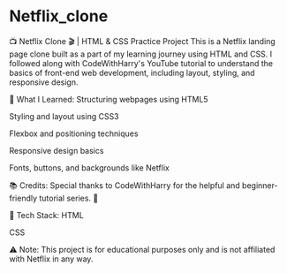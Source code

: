 # Netflix_clone

📺 Netflix Clone 🎬 | HTML & CSS Practice Project
This is a Netflix landing page clone built as a part of my learning journey using HTML and CSS. I followed along with CodeWithHarry's YouTube tutorial to understand the basics of front-end web development, including layout, styling, and responsive design.

🚀 What I Learned:
Structuring webpages using HTML5

Styling and layout using CSS3

Flexbox and positioning techniques

Responsive design basics

Fonts, buttons, and backgrounds like Netflix

📚 Credits:
Special thanks to CodeWithHarry for the helpful and beginner-friendly tutorial series. 🙌

🔧 Tech Stack:
HTML

CSS

⚠️ Note: This project is for educational purposes only and is not affiliated with Netflix in any way.
